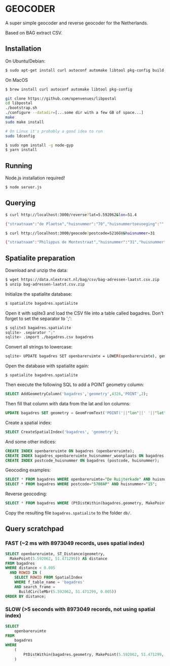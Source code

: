 GEOCODER
========

A super simple geocoder and reverse geocoder for the Netherlands.

Based on BAG extract CSV.



Installation
------------

On Ubuntu/Debian:
```bash
$ sudo apt-get install curl autoconf automake libtool pkg-config build-essential
```

On MacOS
```bash
$ brew install curl autoconf automake libtool pkg-config
```

```bash
git clone https://github.com/openvenues/libpostal
cd libpostal
./bootstrap.sh
./configure --datadir=[...some dir with a few GB of space...]
make
sudo make install

# On Linux it's probably a good idea to run
sudo ldconfig
```

```bash
$ sudo npm install -g node-gyp
$ yarn install
```




Running
-------

Node.js installation required!


```bash
$ node server.js
```

Querying
--------

```bash
$ curl http://localhost:3000/reverse?lat=5.592062&lon=51.4

{"straatnaam":"de Plaetse","huisnummer":"70","huisnummertoevoeging":"","postcode":"5591TX","woonplaats":"Heeze","gemeente":"Heeze-Leende","provincie":"Noord-Brabant","lon":"5.59048640064042","lat":"51.3982902573836","object_type":"VBO","object_id":"1658010000000594"}
```

```bash
$ curl http://localhost:3000/geocode?postcode=5216GV&huisnummer=31

{"straatnaam":"Philippus de Montestraat","huisnummer":"31","huisnummertoevoeging":"","postcode":"5216GV","woonplaats":"'s-Hertogenbosch","gemeente":"'s-Hertogenbosch","provincie":"Noord-Brabant","lon":"5.31464820939035","lat":"51.682194039915","object_type":"VBO","object_id":"0796010000386976","geometry":{"type":"Point","coordinates":[5.31464820939035,51.68219403991499]}}
```


Spatialite preparation
----------------------

Download and unzip the data:

```bash
$ wget https://data.nlextract.nl/bag/csv/bag-adressen-laatst.csv.zip
$ unzip bag-adressen-laatst.csv.zip
```


Initialize the spatialite database:

```bash
$ spatialite bagadres.spatialite
```


Open it with sqlite3 and load the CSV file into a table called bagadres.
Don't forget to set the separator to ';':

```bash
$ sqlite3 bagadres.spatialite
sqlite> .separator ";"
sqlite> .import ./bagadres.csv bagadres
```

Convert all strings to lowercase:
```bash
sqlite> UPDATE bagadres SET openbareruimte = LOWER(openbareruimte), gemeente = LOWER(gemeente) huisnummertoevoeging = LOWER(huisnummertoevoeging) woonplaats = LOWER(woonplaats) provincie = LOWER(provincie);
```


Open the database with spatialite again:

```
$ spatialite bagadres.spatialite
```


Then execute the following SQL to add a POINT geometry column:

```sql
SELECT AddGeometryColumn('bagadres','geometry',4326,'POINT',2);
```


Then fill that column with data from the lat and lon columns:

```sql
UPDATE bagadres SET geometry = GeomFromText('POINT('||"lon"||' '||"lat"||')',4326);
```


Create a spatial index:

```sql
SELECT CreateSpatialIndex('bagadres', 'geometry');
```


And some other indices:

```sql
CREATE INDEX openbareruimte ON bagadres (openbareruimte);
CREATE INDEX bagadres_openbareruimte_huisnummer_woonplaats ON bagadres (openbareruimte, huisnummer, woonplaats);
CREATE INDEX postcode_huisnummer ON bagadres (postcode, huisnummer);
```

Geocoding examples:

```sql
SELECT * FROM bagadres WHERE openbareruimte="De Ruijterkade" AND huisnummer="10";
SELECT * FROM bagadres WHERE postcode="5708AP" AND huisnummer="15";
```


Reverse geocoding:

```sql
SELECT * FROM bagadres WHERE (PtDistWithin(bagadres.geometry, MakePoint(5.592062, 51.471299, 4326), 300));
```


Copy the resulting file `bagadres.spatialite` to the folder `db/`.





Query scratchpad
----------------


### FAST (~2 ms with 8973049 records, uses spatial index)

```sql
SELECT openbareruimte, ST_Distance(geometry,
  MakePoint(5.592062, 51.471299)) AS distance
FROM bagadres
WHERE distance < 0.005
  AND ROWID IN (
    SELECT ROWID FROM SpatialIndex
    WHERE f_table_name = 'bagadres' 
    AND search_frame = 
      BuildCircleMbr(5.592062, 51.471299, 0.005))
ORDER BY distance;
```



### SLOW (>5 seconds with 8973049 records, not using spatial index)

```sql
SELECT 
    openbareruimte
FROM 
    bagadres 
WHERE 
    (
        PtDistWithin(bagadres.geometry, MakePoint(5.592062, 51.471299, 4326), 0.05)
    )
```
